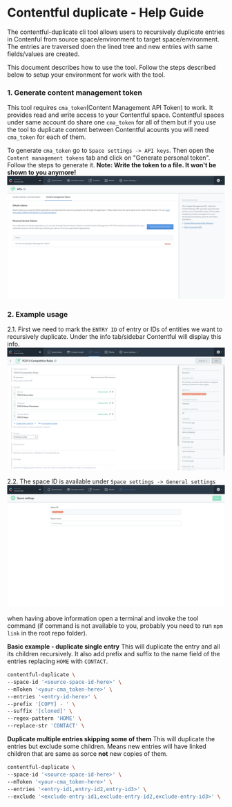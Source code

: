 # Contentful duplicate - Help Guide
The contentful-duplicate cli tool allows users to recursively duplicate entries in Contenful from source space/environment to target space/environment. The entries are traversed doen the lined tree and new entries with same fields/values are created. 

This document describes how to use the tool. Follow the steps described below to setup your environment for work with the tool.

### 1. Generate content management token
This tool requires `cma_token`(Content Management API Token) to work. It provides read and write access to your Contentful space. Contentful spaces under same account do share one `cma_token` for all of them but if you use the tool to duplicate content between Contentful acounts you will need `cma_token` for each of them.

To generate `cma_token` go to `Space settings -> API keys`. Then open the `Content management tokens` tab and click on "Generate personal token". Follow the steps to generate it. **Note: Write the token to a file. It won't be shown to you anymore!**
![](./img/cmtoken.png)

### 2. Example usage
2.1. First we need to mark the `ENTRY ID` of entry or IDs of entities we want to recursively duplicate. Under the info tab/sidebar Contentful will display this info.
![](./img/entryID.png)

2.2. The space ID is available under `Space settings -> General settings`
![](./img/spaceID.png)

when having above information open a terminal and invoke the tool command (if command is not available to you, probably you need to run `npm link` in the root repo folder).

**Basic example - duplicate single entry**
This will duplicate the entry and all its children recursively. It also add prefix and suffix to the name field of the entries replacing `HOME` with `CONTACT`.
```bash
contentful-duplicate \
--space-id '<source-space-id-here>' \
--mToken '<your-cma_token-here>' \
--entries '<entry-id-here>' \
--prefix '[COPY] - ' \
--suffix '[cloned]' \
--regex-pattern 'HOME' \
--replace-str 'CONTACT' \
```

**Duplicate multiple entries skipping some of them**
This will duplicate the entries but exclude some children. Means new entries will have linked children that are same as sorce **not** new copies of them.
```bash
contentful-duplicate \
--space-id '<source-space-id-here>' \
--mToken '<your-cma_token-here>' \
--entries '<entry-id1,entry-id2,entry-id3>' \
--exclude '<exclude-entry-id1,exclude-entry-id2,exclude-entry-id3>' \
```